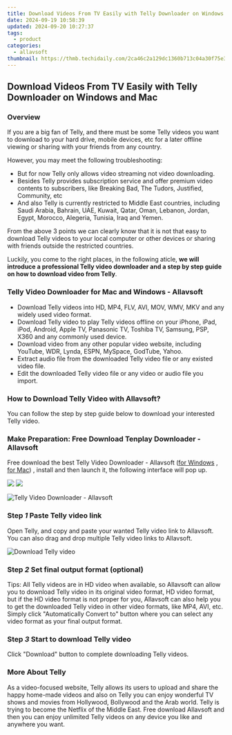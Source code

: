 ```yaml
---
title: Download Videos From TV Easily with Telly Downloader on Windows and Mac
date: 2024-09-19 10:58:39
updated: 2024-09-20 10:27:37
tags:
  - product
categories:
  - allavsoft
thumbnail: https://thmb.techidaily.com/2ca46c2a129dc1360b713c04a30f75e3e36c2cb0f971400d44a0a7430d69515d.jpg
---
```


## Download Videos From TV Easily with Telly Downloader on Windows and Mac

### Overview

If you are a big fan of Telly, and there must be some Telly videos you want to download to your hard drive, mobile devices, etc for a later offline viewing or sharing with your friends from any country.

However, you may meet the following troubleshooting:

* But for now Telly only allows video streaming not video downloading.
* Besides Telly provides subscription service and offer premium video contents to subscribers, like Breaking Bad, The Tudors, Justified, Community, etc
* And also Telly is currently restricted to Middle East countries, including Saudi Arabia, Bahrain, UAE, Kuwait, Qatar, Oman, Lebanon, Jordan, Egypt, Morocco, Alegeria, Tunisia, Iraq and Yemen.

From the above 3 points we can clearly know that it is not that easy to download Telly videos to your local computer or other devices or sharing with friends outside the restricted countries.

Luckily, you come to the right places, in the following aticle, **we will introduce a professional Telly video downloader and a step by step guide on how to download video from Telly**.

### Telly Video Downloader for Mac and Windows - Allavsoft

* Download Telly videos into HD, MP4, FLV, AVI, MOV, WMV, MKV and any widely used video format.
* Download Telly video to play Telly videos offline on your iPhone, iPad, iPod, Android, Apple TV, Panasonic TV, Toshiba TV, Samsung, PSP, X360 and any commonly used device.
* Download video from any other popular video website, including YouTube, WDR, Lynda, ESPN, MySpace, GodTube, Yahoo.
* Extract audio file from the downloaded Telly video file or any existed video file.
* Edit the downloaded Telly video file or any video or audio file you import.

### How to Download Telly Video with Allavsoft?

You can follow the step by step guide below to download your interested Telly video.

### Make Preparation: Free Download Tenplay Downloader - Allavsoft

Free download the best Telly Video Downloader - Allavsoft ([for Windows](https://tools.techidaily.com/allavsoft/products/) , [for Mac](https://tools.techidaily.com/allavsoft/products/)) , install and then launch it, the following interface will pop up.

[![](https://www.allavsoft.com/how-to/../images/how-to/free-download-win.jpg)](https://tools.techidaily.com/allavsoft/products/) [![](https://www.allavsoft.com/how-to/../images/how-to/free-download-mac.jpg)](https://tools.techidaily.com/allavsoft/products/)

![Telly Video Downloader - Allavsoft](https://www.allavsoft.com/how-to/../images/allavsoft/screen-shot-600.jpg)

### Step _1_ Paste Telly video link

Open Telly, and copy and paste your wanted Telly video link to Allavsoft. You can also drag and drop multiple Telly video links to Allavsoft.

![Download Telly video](https://www.allavsoft.com/how-to/../images/how-to/download-Tenplay-video/download-tenplay-video.jpg)

### Step _2_ Set final output format (optional)

Tips: All Telly videos are in HD video when available, so Allavsoft can allow you to download Telly video in its original video format, HD video format, but if the HD video format is not proper for you, Allavsoft can also help you to get the downloaded Telly video in other video formats, like MP4, AVI, etc. Simply click "Automatically Convert to" button where you can select any video format as your final output format.

### Step _3_ Start to download Telly video

Click "Download" button to complete downloading Telly videos.

### More About Telly

As a video-focused website, Telly allows its users to upload and share the happy home-made videos and also on Telly you can enjoy wonderful TV shows and movies from Hollywood, Bollywood and the Arab world. Telly is trying to become the Netflix of the Middle East. Free download Allavsoft and then you can enjoy unlimited Telly videos on any device you like and anywhere you want.

<ins class="adsbygoogle"
     style="display:block"
     data-ad-format="autorelaxed"
     data-ad-client="ca-pub-7571918770474297"
     data-ad-slot="1223367746"></ins>



<ins class="adsbygoogle"
     style="display:block"
     data-ad-client="ca-pub-7571918770474297"
     data-ad-slot="8358498916"
     data-ad-format="auto"
     data-full-width-responsive="true"></ins>
